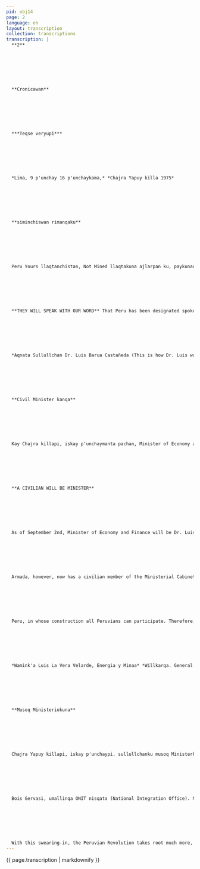 ```yaml
---
pid: obj14
page: 2
language: en
layout: transcription
collection: transcriptions
transcription: |
  **2**
  
  
  
  
  
  
  
  **Cronicawan**
  
  
  
  
  
  
  
  ***Teqse veryupi***
  
  
  
  
  
  
  
  *Lima, 9 p'unchay 16 p'unchaykama,* *Chajra Yapuy killa 1975*
  
  
  
  
  
  
  
  **siminchiswan rimanqaku**
  
  
  
  
  
  
  
  Peru Yours llaqtanchistan, Not Mined llaqtakuna ajlarpan ku, paykunaq sutinpi Hatun tantana kuypi, UN masichakuypi rimananpaq. Chay raykun, Chancellor Miguel Angel de la Flor Valle, chaypi rimarin, lliw delegadukuna NO AL llaqtakuna hamut'aynin yachanankapaq. Chayajllakuytan ruwakun, tukuy allin Peruvian Revolusion ruwasqanta qhawaspa, kaqllataqmi chayta ruwakun, Basesldeologicas de la Revolución Peruana cheqaq yuyaymanasqanta sut'ichaspa. Hinallataqmi, chaywan k'ancharishan umalliq kasqanta, kinsa ñeqe Muyu llaqtakunamanta, awqapi kashaqtinku, amaña watasqa kanankupaq politics, technological economics nis qanchispi, mayqen llaqtapas ama k'umusqa kananpaq. Kallpa sapa llaqtakunan munanku Teqsi Muyuntinta kamachiyta.
  
  
  
  
  
  
  
  **THEY WILL SPEAK WITH OUR WORD** That Peru has been designated spokesperson for the Non-Aligned countries to present the NO AL position within the UN General Assembly, and that in this capacity Foreign Minister Miguel Angede la Flor has spoken there, means recognition of the achievements of the Peruvian Revolution, at the same time it affirms the conceptual validity of the Ideological Bases of the Peruvian Revolution. Likewise, it reflects the undisputed status of leading country in the Third World, in the struggle of these countries to free themselves from political, economic and technological dependence, without submission to any of the centers of economic power that dispute world hegemony.**
  
  
  
  
  
  
  
  *Aqnata Sullullchan Dr. Luis Barua Castañeda (This is how Dr. Luis was sworn in* *Barúa Castañeda).*
  
  
  
  
  
  
  
  **Civil Minister kanqa**
  
  
  
  
  
  
  
  Kay Chajra killapi, iskay p’unchaymanta pachan, Minister of Economy and Finance hina kamachinqa Dr. Luis Barua Castañeda. Yachanchispas hina, Qoya Raymi killapi, kinsa P'unchay 1968 watapi. Peruvian Revolutionary Armed Forces qallariran. Chaymanta pacha wallawisapuralla Ministerkuna karanku, kunanmi ichaqa, Cabinet Ministerialta hunt'achikun huj civilwan, paymi kashan Dr, Luis Barua Castañeda. Pacha t'ijraq runa Kashan Dr. Luis Barua Castañeda, Economiapi hatun yachayniyuqmi kashan. Civil runa masinchis, kamakusqanmi Participacionta reqsichiwanchis, hatunta llaqtanchista ruwananchispaqmi, Musoq Peru Suyo llaqtanchispagmi, Peruvian llapan llank'ayta atinchis. Chay raykun, Peruvian lliw llaqtarunakuna tukuy kallpanchiswan llank'ananchis, llapan yuyayninchista churaspa, llapar yachayninchista churaspa, hinallatan, Hatun PeruSuyuta hatarichiyta atisun
  
  
  
  
  
  
  
  **A CIVILIAN WILL BE MINISTER**
  
  
  
  
  
  
  
  As of September 2nd, Minister of Economy and Finance will be Dr. Luis Barúa Castañeda. As we know, on October 3, 1968, the Armed Forces began the Peruvian Revolution. Since then, all Ministers were only members of the Force
  
  
  
  
  
  
  
  Armada, however, now has a civilian member of the Ministerial Cabinet, he is Dr. Luis Barúa Castañeda. Dr. Luis Barúa Castañeda is a revolutionary, and has extensive knowledge of Economics. Being a civilian, with your designation we know what participation means, to make our country great, to make our New
  
  
  
  
  
  
  
  Peru, in whose construction all Peruvians can participate. Therefore, all the men of the people must work with all our strength, putting all our understanding and all our knowledge, only in this way will we build the Great Peruvian Nation.
  
  
  
  
  
  
  
  *Wamink'a Luis La Vera Velarde, Energia y Minaa* *Willkarqa. General Luis La Vera Velarde, Minister of* *Energy and Mines.*
  
  
  
  
  
  
  
  **Musoq Ministeriokuna**
  
  
  
  
  
  
  
  Chajra Yapuy killapi, iskay p'unchaypi. sullullchanku musoq Ministerkuna, Mosoq Willkarqakuna. Paykuna kanku: Wamink’a Luis La Vera Velarde, paymi kanqa Energía y Minas Willkarqa; Wamink’a Cesar Campos Quesada, paymi kanqa Interiormanta Willkarqa; Wamink’a Gaston lbañez O'Brien, paymi kanqa Industry and Tourism WillKarqa; Rear Admiral AlFrancisco Mariátegui Angulo, paymi kanqa Willkarqa Fishery; hinallataqmi sullulichan Luis Barua Castañeda wiraqocha, Economy and. Finance willkarqan hina Chay sullulichaymi astawan saphichan Revolusion Peruanata, paykunan kanku pacha t'ijraq runakuna. Hinallataqmi, Willkarqa kamaywan hina, kamachikunqaku Wamink’a Leonidas Rodriguez Figueroa paymi kanqa National Information System SINADI Umalliq, hinallatataqmi wamink’anqa IIMilitary Region; Wamink'a Luis Cisneros Visquerra SINAMOSta umallinqa Wamink'a G. C. Isaac Costa Ferreccio ORDEZAta umallinqa, kaqllataqmi, Rear Admiral Jorge Dú
  
  
  
  
  
  
  
  Bois Gervasi, umallinqa ONIT nisqata (National Integration Office). NEW MINISTERS On September 2, the new Ministers were sworn in. They are: General Luis La Vera Velarde, who will serve as Minister of Energy and Mines General César Campos Quesada, who will be Minister of the Interior; General Gastón lbáñez O'Brien who will serve as Minister of Tourism Industry; Rear Admiral AP Francisco Mariátegui Angulo, who will also be Minister of Fisheries, swore in Dr. Luis Barúa Castañeda to be Minister of Economy and Finance.
  
  
  
  
  
  
  
  With this swearing-in, the Peruvian Revolution takes root much more, they are revolutionaries. Likewise, General Leonidas Rodríguez Figueroa was appointed, with the rank of Ministers, who will be Head of the National Information System SINADI, he will also remain in his position as General Commander of the! Military Region; the Genera! Luis Cisneros Visquerra, will head SINAMOS; General GC Isaac Costa Ferreccio will be Head of ORDEZA, as well as Rear Admiral AP. Jorge Du Bois Gervasi. He will be the Head of the ONIT (National Integration Office).
---
```


{{ page.transcription | markdownify }}
